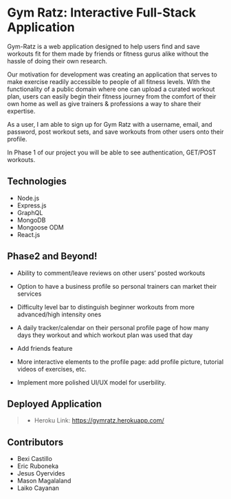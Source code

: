 # Gym Ratz: Interactive Full-Stack Application

Gym-Ratz is a web application designed to help users find and save workouts fit for them made by friends or fitness gurus alike without the hassle of doing their own research.

Our motivation for development was creating an application that serves to make exercise readily accessible to people of all fitness levels. With the functionality of a public domain where one can upload a curated workout plan, users can easily begin their fitness journey from the comfort of their own home as well as give trainers & professions a way to share their expertise.  

As a user, I am able to sign up for Gym Ratz with a username, email, and password, post workout sets, and save workouts from other users onto their profile.

In Phase 1 of our project you will be able to see authentication, GET/POST workouts.

## Technologies

* Node.js
* Express.js
* GraphQL
* MongoDB
* Mongoose ODM
* React.js 

## Phase2 and Beyond!

* Ability to comment/leave reviews on other users’ posted workouts

* Option to have a business profile so personal trainers can market their services

* Difficulty level bar to distinguish beginner workouts from more advanced/high intensity ones

* A daily tracker/calendar on their personal profile page of how many days they workout and which workout plan was used that day

* Add friends feature

* More interactive elements to the profile page: add profile picture, tutorial videos of exercises, etc.

* Implement more polished UI/UX model for userbility. 

## Deployed Application

> * Heroku Link: https://gymratz.herokuapp.com/

## Contributors

* Bexi Castillo
* Eric Ruboneka
* Jesus Oyervides
* Mason Magalaland
* Laiko Cayanan

